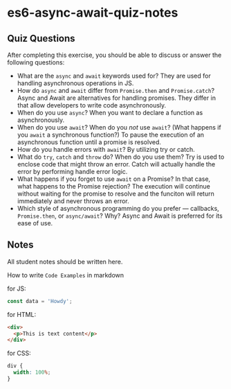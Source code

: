 # es6-async-await-quiz-notes

## Quiz Questions

After completing this exercise, you should be able to discuss or answer the following questions:

- What are the `async` and `await` keywords used for?
  They are used for handling asynchronous operations in JS.
- How do `async` and `await` differ from `Promise.then` and `Promise.catch`?
  Async and Await are alternatives for handling promises. They differ in that allow developers to write code asynchronously.
- When do you use `async`?
  When you want to declare a function as asynchronously.
- When do you use `await`? When do you _not_ use `await`? (What happens if you `await` a synchronous function?)
  To pause the execution of an asynchronous function until a promise is resolved.
- How do you handle errors with `await`?
  By utilizing try or catch.
- What do `try`, `catch` and `throw` do? When do you use them?
  Try is used to enclose code that might throw an error. Catch will actually handle the error by performing handle error logic.
- What happens if you forget to use `await` on a Promise? In that case, what happens to the Promise rejection?
  The execution will continue without waiting for the promise to resolve and the funciton will return immediately and never throws an error.
- Which style of asynchronous programming do you prefer — callbacks, `Promise.then`, or `async/await`? Why?
  Async and Await is preferred for its ease of use.

## Notes

All student notes should be written here.

How to write `Code Examples` in markdown

for JS:

```javascript
const data = 'Howdy';
```

for HTML:

```html
<div>
  <p>This is text content</p>
</div>
```

for CSS:

```css
div {
  width: 100%;
}
```
